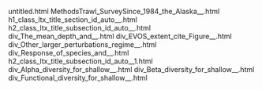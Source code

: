 untitled.html
MethodsTrawl_SurveySince_1984_the_Alaska__.html
h1_class_ltx_title_section_id_auto__.html
h2_class_ltx_title_subsection_id_auto__.html
div_The_mean_depth_and__.html
div_EVOS_extent_cite_Figure__.html
div_Other_larger_perturbations_regime__.html
div_Response_of_species_and__.html
h2_class_ltx_title_subsection_id_auto__1.html
div_Alpha_diversity_for_shallow__.html
div_Beta_diversity_for_shallow__.html
div_Functional_diversity_for_shallow__.html
